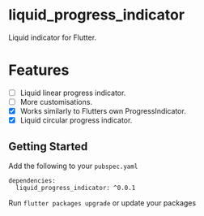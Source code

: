 # liquid_progress_indicator  
  
Liquid indicator for Flutter.  
  
# Features  
  
 - [ ] Liquid linear progress indicator.
 - [ ] More customisations.
 - [x] Works similarly to Flutters own ProgressIndicator.
 - [x] Liquid circular progress indicator.
  
## Getting Started  
  
Add the following to your `pubspec.yaml`

    dependencies:  
      liquid_progress_indicator: ^0.0.1

Run `flutter packages upgrade` or update your packages